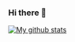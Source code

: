 ### Hi there 👋


[![My github stats](https://github-readme-stats.vercel.app/api?username=niccoryan0&show_icons=true&theme=onedark)](https://github.com/anuraghazra/github-readme-stats)

<!--
**Niccoryan0/Niccoryan0** is a ✨ _special_ ✨ repository because its `README.md` (this file) appears on your GitHub profile.

Here are some ideas to get you started:

- 🔭 I’m currently working on ...
- 🌱 I’m currently learning ...
- 👯 I’m looking to collaborate on ...
- 🤔 I’m looking for help with ...
- 💬 Ask me about ...
- 📫 How to reach me: ...
- 😄 Pronouns: ...
- ⚡ Fun fact: ...
-->

